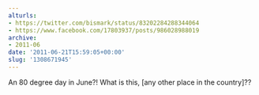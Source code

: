 ```yaml
---
alturls:
- https://twitter.com/bismark/status/83202284288344064
- https://www.facebook.com/17803937/posts/986028988019
archive:
- 2011-06
date: '2011-06-21T15:59:05+00:00'
slug: '1308671945'
---
```


An 80 degree day in June?! What is this, [any other place in the country]??

